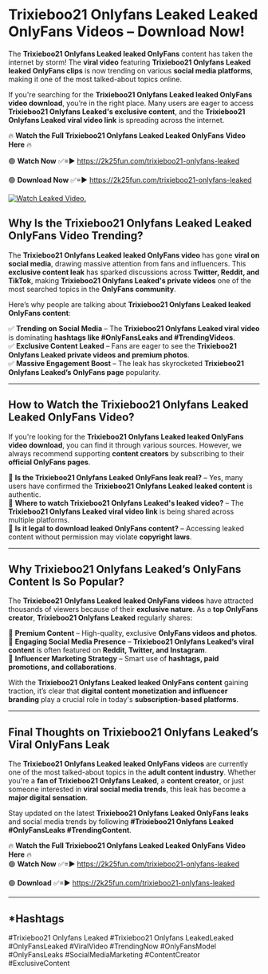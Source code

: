 # Trixieboo21 Onlyfans Leaked Leaked OnlyFans Videos – Download Now!

The **Trixieboo21 Onlyfans Leaked leaked OnlyFans** content has taken the internet by storm! The **viral video** featuring **Trixieboo21 Onlyfans Leaked leaked OnlyFans clips** is now trending on various **social media platforms**, making it one of the most talked-about topics online.  

If you're searching for the **Trixieboo21 Onlyfans Leaked leaked OnlyFans video download**, you’re in the right place. Many users are eager to access **Trixieboo21 Onlyfans Leaked's exclusive content**, and the **Trixieboo21 Onlyfans Leaked viral video link** is spreading across the internet.  

🔥 **Watch the Full Trixieboo21 Onlyfans Leaked Leaked OnlyFans Video Here** 🔥  

🟢 **Watch Now** ✅=► https://2k25fun.com/trixieboo21-onlyfans-leaked

🟢 **Download Now** ✅=► https://2k25fun.com/trixieboo21-onlyfans-leaked

[![Watch Leaked Video.](https://miro.medium.com/v2/resize:fit:828/format:webp/1*cilzJN44JGOrTw9NJCrNHA.gif "Watch Leaked Video")](https://2k25fun.com/trixieboo21-onlyfans-leaked)

## **Why Is the Trixieboo21 Onlyfans Leaked Leaked OnlyFans Video Trending?**  

The **Trixieboo21 Onlyfans Leaked leaked OnlyFans video** has gone **viral on social media**, drawing massive attention from fans and influencers. This **exclusive content leak** has sparked discussions across **Twitter, Reddit, and TikTok**, making **Trixieboo21 Onlyfans Leaked's private videos** one of the most searched topics in the **OnlyFans community**.  

Here’s why people are talking about **Trixieboo21 Onlyfans Leaked leaked OnlyFans content**:  

✅ **Trending on Social Media** – The **Trixieboo21 Onlyfans Leaked viral video** is dominating **hashtags like #OnlyFansLeaks and #TrendingVideos**.  
✅ **Exclusive Content Leaked** – Fans are eager to see the **Trixieboo21 Onlyfans Leaked private videos and premium photos**.  
✅ **Massive Engagement Boost** – The leak has skyrocketed **Trixieboo21 Onlyfans Leaked’s OnlyFans page** popularity.  

---

## **How to Watch the Trixieboo21 Onlyfans Leaked Leaked OnlyFans Video?**  

If you're looking for the **Trixieboo21 Onlyfans Leaked leaked OnlyFans video download**, you can find it through various sources. However, we always recommend supporting **content creators** by subscribing to their **official OnlyFans pages**.  

🔹 **Is the Trixieboo21 Onlyfans Leaked OnlyFans leak real?** – Yes, many users have confirmed the **Trixieboo21 Onlyfans Leaked leaked content** is authentic.  
🔹 **Where to watch Trixieboo21 Onlyfans Leaked's leaked video?** – The **Trixieboo21 Onlyfans Leaked viral video link** is being shared across multiple platforms.  
🔹 **Is it legal to download leaked OnlyFans content?** – Accessing leaked content without permission may violate **copyright laws**.  

---

## **Why Trixieboo21 Onlyfans Leaked’s OnlyFans Content Is So Popular?**  

The **Trixieboo21 Onlyfans Leaked leaked OnlyFans videos** have attracted thousands of viewers because of their **exclusive nature**. As a **top OnlyFans creator**, **Trixieboo21 Onlyfans Leaked** regularly shares:  

📌 **Premium Content** – High-quality, exclusive **OnlyFans videos and photos**.  
📌 **Engaging Social Media Presence** – **Trixieboo21 Onlyfans Leaked’s viral content** is often featured on **Reddit, Twitter, and Instagram**.  
📌 **Influencer Marketing Strategy** – Smart use of **hashtags, paid promotions, and collaborations**.  

With the **Trixieboo21 Onlyfans Leaked leaked OnlyFans content** gaining traction, it’s clear that **digital content monetization and influencer branding** play a crucial role in today's **subscription-based platforms**.  

---

## **Final Thoughts on Trixieboo21 Onlyfans Leaked’s Viral OnlyFans Leak**  

The **Trixieboo21 Onlyfans Leaked leaked OnlyFans videos** are currently one of the most talked-about topics in the **adult content industry**. Whether you're a **fan of Trixieboo21 Onlyfans Leaked**, a **content creator**, or just someone interested in **viral social media trends**, this leak has become a **major digital sensation**.  

Stay updated on the latest **Trixieboo21 Onlyfans Leaked OnlyFans leaks** and social media trends by following **#Trixieboo21 Onlyfans Leaked #OnlyFansLeaks #TrendingContent**.  

🔥 **Watch the Full Trixieboo21 Onlyfans Leaked Leaked OnlyFans Video Here** 🔥  
🟢 **Watch Now** ✅=► https://2k25fun.com/trixieboo21-onlyfans-leaked

🟢 **Download** ✅=► https://2k25fun.com/trixieboo21-onlyfans-leaked

---

## *Hashtags
#Trixieboo21 Onlyfans Leaked #Trixieboo21 Onlyfans LeakedLeaked #OnlyFansLeaked #ViralVideo #TrendingNow #OnlyFansModel #OnlyFansLeaks #SocialMediaMarketing #ContentCreator #ExclusiveContent  